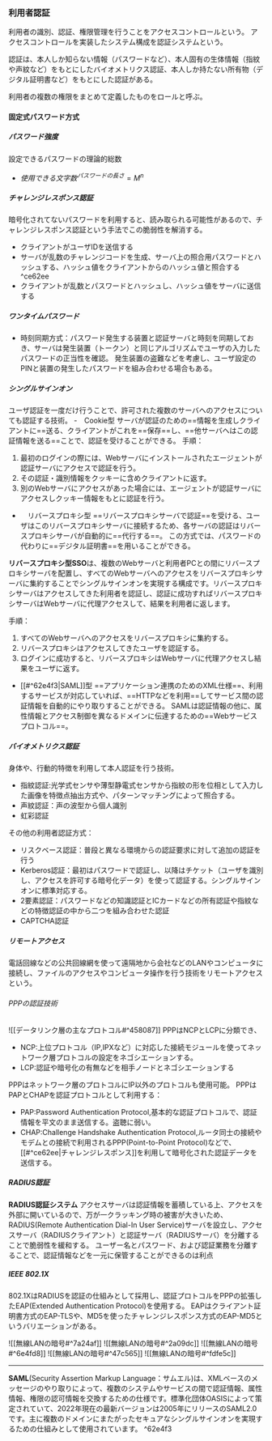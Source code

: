 ### 利用者認証
利用者の識別、認証、権限管理を行うことをアクセスコントロールという。
アクセスコントロールを実装したシステム構成を認証システムという。

認証は、本人しか知らない情報（パスワードなど）、本人固有の生体情報（指紋や声紋など）をもとにしたバイオメトリクス認証、本人しか持たない所有物（デジタル証明書など）をもとにした認証がある。

利用者の複数の権限をまとめて定義したものをロールと呼ぶ。

#### 固定式パスワード方式

##### パスワード強度
設定できるパスワードの理論的総数
- $使用できる文字数^{パスワードの長さ}　= M^{n}$

##### チャレンジレスポンス認証
暗号化されてないパスワードを利用すると、読み取られる可能性があるので、チャレンジレスポンス認証という手法でこの脆弱性を解消する。
- クライアントがユーザIDを送信する
- サーバが乱数のチャレンジコードを生成、サーバ上の照合用パスワードとハッシュする、ハッシュ値をクライアントからのハッシュ値と照合する ^ce62ee
- クライアントが乱数とパスワードとハッシュし、ハッシュ値をサーバに送信する

##### ワンタイムパスワード
- 時刻同期方式：パスワード発生する装置と認証サーバと時刻を同期しておき、サーバは発生装置（トークン）と同じアルゴリズムでユーザの入力したパスワードの正当性を確認。
  発生装置の盗難などを考慮し、ユーザ設定のPINと装置の発生したパスワードを組み合わせる場合もある。

##### シングルサインオン
ユーザ認証を一度だけ行うことで、許可された複数のサーバへのアクセスについても認証する技術。
-　Cookie型
サーバが認証のための==情報を生成しクライアントに==送る、クライアントがこれを==保存==し、==他サーバへはこの認証情報を送る==ことで、認証を受けることができる。
手順：
1. 最初のログインの際には、Webサーバにインストールされたエージェントが認証サーバにアクセスで認証を行う。
2. その認証・識別情報をクッキーに含めクライアントに返す。
3. 別のWebサーバにアクセスがあった場合には、エージェントが認証サーバにアクセスしクッキー情報をもとに認証を行う。

- 　リバースプロキシ型
==リバースプロキシサーバで認証==を受ける、ユーザはこのリバースプロキシサーバに接続するため、各サーバの認証はリバースプロキシサーバが自動的に==代行する==。
この方式では、パスワードの代わりに==デジタル証明書==を用いることができる。

**リバースプロキシ型SSO**は、複数のWebサーバと利用者PCとの間にリバースプロキシサーバを配置し、すべてのWebサーバへのアクセスをリバースプロキシサーバに集約することでシングルサインオンを実現する構成です。リバースプロキシサーバはアクセスしてきた利用者を認証し、認証に成功すればリバースプロキシサーバはWebサーバに代理アクセスして、結果を利用者に返します。

手順：
1. すべてのWebサーバへのアクセスをリバースプロキシに集約する。
2. リバースプロキシはアクセスしてきたユーザを認証する。
3. ログインに成功すると、リバースプロキシはWebサーバに代理アクセスし結果をユーザに返す。

- [[#^62e4f3|SAML]]型
==アプリケーション連携のためのXML仕様==、利用するサービスが対応していれば、==HTTPなどを利用==してサービス間の認証情報を自動的にやり取りすることができる。
SAMLは認証情報の他に、属性情報とアクセス制御を異なるドメインに伝達するための==Webサービスプロトコル==。

##### バイオメトリクス認証
身体や、行動的特徴を利用して本人認証を行う技術。
- 指紋認証:光学式センサや薄型静電式センサから指紋の形を位相として入力した画像を特徴点抽出方式や、パターンマッチングによって照合する。
- 声紋認証：声の波型から個人識別
- 虹彩認証

その他の利用者認証方式：
- リスクベース認証：普段と異なる環境からの認証要求に対して追加の認証を行う
- Kerberos認証：最初はパスワードで認証し、以降はチケット（ユーザを識別し、アクセスを許可する暗号化データ）を使って認証する。シングルサインオンに標準対応する。
- 2要素認証：パスワードなどの知識認証とICカードなどの所有認証や指紋などの特徴認証の中から二つを組み合わせた認証
- CAPTCHA認証

##### リモートアクセス
電話回線などの公共回線網を使って遠隔地から会社などのLANやコンピュータに接続し、ファイルのアクセスやコンピュータ操作を行う技術をリモートアクセスという。

###### PPPの認証技術
![[データリンク層の主なプロトコル#^458087]]
PPPはNCPとLCPに分類でき、
- NCP:上位プロトコル（IP,IPXなど）に対応した接続モジュールを使ってネットワーク層プロトコルの設定をネゴシエーションする。
- LCP:認証や暗号化の有無などを相手ノードとネゴシエーションする

PPPはネットワーク層のプロトコルにIP以外のプロトコルも使用可能。
PPPはPAPとCHAPを認証プロトコルとして利用する：
- PAP:Password Authentication Protocol,基本的な認証プロトコルで、認証情報を平文のまま送信する。盗聴に弱い。
- CHAP:Challenge Handshake Authentication Protocol,ルータ同士の接続やモデムとの接続で利用されるPPP(Point-to-Point Protocol)などで、[[#^ce62ee|チャレンジレスポンス]]を利用して暗号化された認証データを送信する。

##### RADIUS認証
**RADIUS認証システム**
アクセスサーバは認証情報を蓄積している上、アクセスを外部に開いているので、万が一クラッキング時の被害が大きいため、RADIUS(Remote Authentication Dial-In User Service)サーバを設立し、アクセスサーバ（RADIUSクライアント）と認証サーバ（RADIUSサーバ）を分離することで脆弱性を緩和する。
ユーザー名とパスワード、および認証業務を分離することで、認証情報などを一元に保管することができるのは利点

##### IEEE 802.1X
802.1XはRADIUSを認証の仕組みとして採用し、認証プロトコルをPPPの拡張したEAP(Extended Authentication Protocol)を使用する。
EAPはクライアント証明書方式のEAP-TLSや、MD5を使ったチャレンジレスポンス方式のEAP-MD5というバリエーションがある。

![[無線LANの暗号#^7a24af]]
![[無線LANの暗号#^2a09dc]]
![[無線LANの暗号#^6e4fd8]]
![[無線LANの暗号#^47c565]]
![[無線LANの暗号#^fdfe5c]]


---
**SAML**(Security Assertion Markup Language：サムエル)は、XMLベースのメッセージのやり取りによって、複数のシステムやサービスの間で認証情報、属性情報、権限の認可情報を交換するための仕様です。標準化団体OASISによって策定されていて、2022年現在の最新バージョンは2005年にリリースのSAML2.0です。主に複数のドメインにまたがったセキュアなシングルサインオンを実現するための仕組みとして使用されています。 ^62e4f3